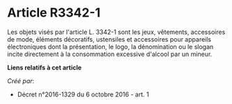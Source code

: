 # Article R3342-1

Les objets visés par l'article L. 3342-1 sont les jeux, vêtements, accessoires de mode, éléments décoratifs, ustensiles et
accessoires pour appareils électroniques dont la présentation, le logo, la dénomination ou le slogan incite directement à la
consommation excessive d'alcool par un mineur.

**Liens relatifs à cet article**

_Créé par_:

  - Décret n°2016-1329 du 6 octobre 2016 - art. 1
